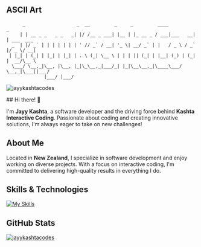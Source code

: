 ## ASCII Art

```
      _                   _  __         _     _         ____          _           
     | | __ _ _   _ _   _| |/ /__ _ ___| |__ | |_ __ _ / ___|___   __| | ___  ___ 
  _  | |/ _` | | | | | | | ' // _` / __| '_ \| __/ _` | |   / _ \ / _` |/ _ \/ __|
 | |_| | (_| | |_| | |_| | . \ (_| \__ \ | | | || (_| | |__| (_) | (_| |  __/\__ \
  \___/ \__,_|\__, |\__, |_|\_\__,_|___/_| |_|\__\__,_|\____\___/ \__,_|\___||___/
              |___/ |___/                                                         
```
<p align="left"> <img src="https://komarev.com/ghpvc/?username=jayykashtacodes&label=Profile%20views&color=0e75b6&style=plastic" alt="jayykashtacodes" /> </p>
## Hi there! 👋

I'm **Jayy Kashta**, a software developer and the driving force behind **Kashta Interactive Coding**. Passionate about coding and creating innovative solutions, I'm always eager to take on new challenges!

## About Me

Located in **New Zealand**, I specialize in software development and enjoy working on diverse projects. With a focus on interactive coding, I'm committed to delivering high-quality results in everything I do.

## Skills & Technologies

[![My Skills](https://skillicons.dev/icons?i=php,html,css,vue,react,flutter,nodejs,docker,git,github,linux,graphql,aws,mysql,lua,laravel&perline=8)](https://skillicons.dev)

## GitHub Stats

<p align="left"> <a href="https://github.com/ryo-ma/github-profile-trophy"><img src="https://github-profile-trophy.vercel.app/?username=jayykashtacodes&theme=onedark" alt="jayykashtacodes" /></a> </p>
